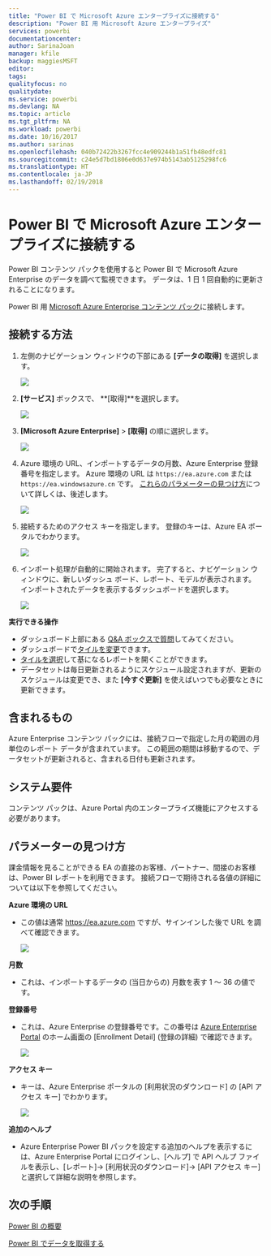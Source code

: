 ```yaml
---
title: "Power BI で Microsoft Azure エンタープライズに接続する"
description: "Power BI 用 Microsoft Azure エンタープライズ"
services: powerbi
documentationcenter: 
author: SarinaJoan
manager: kfile
backup: maggiesMSFT
editor: 
tags: 
qualityfocus: no
qualitydate: 
ms.service: powerbi
ms.devlang: NA
ms.topic: article
ms.tgt_pltfrm: NA
ms.workload: powerbi
ms.date: 10/16/2017
ms.author: sarinas
ms.openlocfilehash: 040b72422b3267fcc4e909244b1a51fb48edfc81
ms.sourcegitcommit: c24e5d7bd1806e0d637e974b5143ab5125298fc6
ms.translationtype: HT
ms.contentlocale: ja-JP
ms.lasthandoff: 02/19/2018
---
```

# <a name="connect-to-microsoft-azure-enterprise-with-power-bi"></a>Power BI で Microsoft Azure エンタープライズに接続する
Power BI コンテンツ パックを使用すると Power BI で Microsoft Azure Enterprise のデータを調べて監視できます。 データは、1 日 1 回自動的に更新されることになります。

Power BI 用 [Microsoft Azure Enterprise コンテンツ パック](https://app.powerbi.com/getdata/services/azure-enterprise)に接続します。

## <a name="how-to-connect"></a>接続する方法
1. 左側のナビゲーション ウィンドウの下部にある **[データの取得]** を選択します。
   
    ![](media/service-connect-to-azure-enterprise/getdata.png)
2. **[サービス]** ボックスで、 **[取得]**を選択します。
   
   ![](media/service-connect-to-azure-enterprise/services.png)
3. **[Microsoft Azure Enterprise]** \> **[取得]** の順に選択します。
   
   ![](media/service-connect-to-azure-enterprise/mazureenterprise.png)
4. Azure 環境の URL、インポートするデータの月数、Azure Enterprise 登録番号を指定します。 Azure 環境の URL は `https://ea.azure.com` または `https://ea.windowsazure.cn` です。 [これらのパラメーターの見つけ方](#FindingParams)について詳しくは、後述します。
   
    ![](media/service-connect-to-azure-enterprise/params.png)
5. 接続するためのアクセス キーを指定します。 登録のキーは、Azure EA ポータルでわかります。
   
    ![](media/service-connect-to-azure-enterprise/creds.png)
6. インポート処理が自動的に開始されます。 完了すると、ナビゲーション ウィンドウに、新しいダッシュ ボード、レポート、モデルが表示されます。 インポートされたデータを表示するダッシュボードを選択します。
   
   ![](media/service-connect-to-azure-enterprise/dashboard.png)

**実行できる操作**

* ダッシュボード上部にある [Q&A ボックスで質問](power-bi-q-and-a.md)してみてください。
* ダッシュボードで[タイルを変更](service-dashboard-edit-tile.md)できます。
* [タイルを選択](service-dashboard-tiles.md)して基になるレポートを開くことができます。
* データセットは毎日更新されるようにスケジュール設定されますが、更新のスケジュールは変更でき、また **[今すぐ更新]** を使えばいつでも必要なときに更新できます。

## <a name="whats-included"></a>含まれるもの
Azure Enterprise コンテンツ パックには、接続フローで指定した月の範囲の月単位のレポート データが含まれています。 この範囲の期間は移動するので、データセットが更新されると、含まれる日付も更新されます。

## <a name="system-requirements"></a>システム要件
コンテンツ パックは、Azure Portal 内のエンタープライズ機能にアクセスする必要があります。

<a name="FindingParams"></a>

## <a name="finding-parameters"></a>パラメーターの見つけ方
課金情報を見ることができる EA の直接のお客様、パートナー、間接のお客様は、Power BI レポートを利用できます。 接続フローで期待される各値の詳細については以下を参照してください。

**Azure 環境の URL**

* この値は通常 https://ea.azure.com ですが、サインインした後で URL を調べて確認できます。
  
    ![](media/service-connect-to-azure-enterprise/params3.png)

**月数**

* これは、インポートするデータの (当日からの) 月数を表す 1 ～ 36 の値です。

**登録番号**

* これは、Azure Enterprise の登録番号です。この番号は [Azure Enterprise Portal](https://ea.azure.com/) のホーム画面の \[Enrollment Detail] \(登録の詳細) で確認できます。
  
    ![](media/service-connect-to-azure-enterprise/params2.png)

**アクセス キー**

* キーは、Azure Enterprise ポータルの [利用状況のダウンロード] の [API アクセス キー] でわかります。
  
    ![](media/service-connect-to-azure-enterprise/creds2.png)

**追加のヘルプ**

* Azure Enterprise Power BI パックを設定する追加のヘルプを表示するには、Azure Enterprise Portal にログインし、[ヘルプ] で API ヘルプ ファイルを表示し、[レポート]-> [利用状況のダウンロード]-> [API アクセス キー] と選択して詳細な説明を参照します。

## <a name="next-steps"></a>次の手順
[Power BI の概要](service-get-started.md)

[Power BI でデータを取得する](service-get-data.md)

